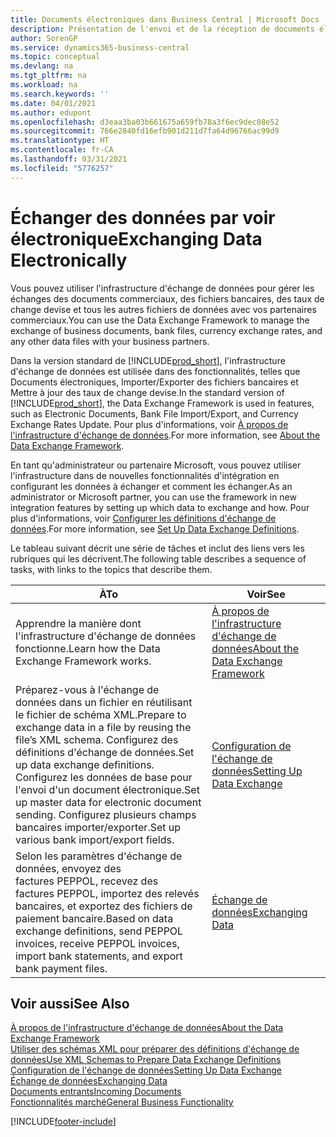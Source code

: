 ```yaml
---
title: Documents électroniques dans Business Central | Microsoft Docs
description: Présentation de l'envoi et de la réception de documents électroniques dans Business Central.
author: SorenGP
ms.service: dynamics365-business-central
ms.topic: conceptual
ms.devlang: na
ms.tgt_pltfrm: na
ms.workload: na
ms.search.keywords: ''
ms.date: 04/01/2021
ms.author: edupont
ms.openlocfilehash: d3eaa3ba03b661675a659fb78a3f6ec9dec08e52
ms.sourcegitcommit: 766e2840fd16efb901d211d7fa64d96766ac99d9
ms.translationtype: HT
ms.contentlocale: fr-CA
ms.lasthandoff: 03/31/2021
ms.locfileid: "5776257"
---
```

# <a name="exchanging-data-electronically"></a><span data-ttu-id="295bc-103">Échanger des données par voir électronique</span><span class="sxs-lookup"><span data-stu-id="295bc-103">Exchanging Data Electronically</span></span>
<span data-ttu-id="295bc-104">Vous pouvez utiliser l'infrastructure d'échange de données pour gérer les échanges des documents commerciaux, des fichiers bancaires, des taux de change devise et tous les autres fichiers de données avec vos partenaires commerciaux.</span><span class="sxs-lookup"><span data-stu-id="295bc-104">You can use the Data Exchange Framework to manage the exchange of business documents, bank files, currency exchange rates, and any other data files with your business partners.</span></span>

<span data-ttu-id="295bc-105">Dans la version standard de [!INCLUDE[prod_short](includes/prod_short.md)], l'infrastructure d'échange de données est utilisée dans des fonctionnalités, telles que Documents électroniques, Importer/Exporter des fichiers bancaires et Mettre à jour des taux de change devise.</span><span class="sxs-lookup"><span data-stu-id="295bc-105">In the standard version of [!INCLUDE[prod_short](includes/prod_short.md)], the Data Exchange Framework is used in features, such as Electronic Documents, Bank File Import/Export, and Currency Exchange Rates Update.</span></span> <span data-ttu-id="295bc-106">Pour plus d'informations, voir [À propos de l'infrastructure d'échange de données](across-about-the-data-exchange-framework.md).</span><span class="sxs-lookup"><span data-stu-id="295bc-106">For more information, see [About the Data Exchange Framework](across-about-the-data-exchange-framework.md).</span></span>

<span data-ttu-id="295bc-107">En tant qu'administrateur ou partenaire Microsoft, vous pouvez utiliser l'infrastructure dans de nouvelles fonctionnalités d'intégration en configurant les données à échanger et comment les échanger.</span><span class="sxs-lookup"><span data-stu-id="295bc-107">As an administrator or Microsoft partner, you can use the framework in new integration features by setting up which data to exchange and how.</span></span> <span data-ttu-id="295bc-108">Pour plus d'informations, voir [Configurer les définitions d'échange de données](across-how-to-set-up-data-exchange-definitions.md).</span><span class="sxs-lookup"><span data-stu-id="295bc-108">For more information, see [Set Up Data Exchange Definitions](across-how-to-set-up-data-exchange-definitions.md).</span></span>

<span data-ttu-id="295bc-109">Le tableau suivant décrit une série de tâches et inclut des liens vers les rubriques qui les décrivent.</span><span class="sxs-lookup"><span data-stu-id="295bc-109">The following table describes a sequence of tasks, with links to the topics that describe them.</span></span>  

|<span data-ttu-id="295bc-110">À</span><span class="sxs-lookup"><span data-stu-id="295bc-110">To</span></span>|<span data-ttu-id="295bc-111">Voir</span><span class="sxs-lookup"><span data-stu-id="295bc-111">See</span></span>|  
|--------|---------|  
|<span data-ttu-id="295bc-112">Apprendre la manière dont l'infrastructure d'échange de données fonctionne.</span><span class="sxs-lookup"><span data-stu-id="295bc-112">Learn how the Data Exchange Framework works.</span></span>|[<span data-ttu-id="295bc-113">À propos de l'infrastructure d'échange de données</span><span class="sxs-lookup"><span data-stu-id="295bc-113">About the Data Exchange Framework</span></span>](across-about-the-data-exchange-framework.md)|  
|<span data-ttu-id="295bc-114">Préparez-vous à l'échange de données dans un fichier en réutilisant le fichier de schéma XML.</span><span class="sxs-lookup"><span data-stu-id="295bc-114">Prepare to exchange data in a file by reusing the file’s XML schema.</span></span> <span data-ttu-id="295bc-115">Configurez des définitions d'échange de données.</span><span class="sxs-lookup"><span data-stu-id="295bc-115">Set up data exchange definitions.</span></span> <span data-ttu-id="295bc-116">Configurez les données de base pour l'envoi d'un document électronique.</span><span class="sxs-lookup"><span data-stu-id="295bc-116">Set up master data for electronic document sending.</span></span> <span data-ttu-id="295bc-117">Configurez plusieurs champs bancaires importer/exporter.</span><span class="sxs-lookup"><span data-stu-id="295bc-117">Set up various bank import/export fields.</span></span>|[<span data-ttu-id="295bc-118">Configuration de l'échange de données</span><span class="sxs-lookup"><span data-stu-id="295bc-118">Setting Up Data Exchange</span></span>](across-set-up-data-exchange.md)|  
|<span data-ttu-id="295bc-119">Selon les paramètres d'échange de données, envoyez des factures PEPPOL, recevez des factures PEPPOL, importez des relevés bancaires, et exportez des fichiers de paiement bancaire.</span><span class="sxs-lookup"><span data-stu-id="295bc-119">Based on data exchange definitions, send PEPPOL invoices, receive PEPPOL invoices, import bank statements, and export bank payment files.</span></span>|[<span data-ttu-id="295bc-120">Échange de données</span><span class="sxs-lookup"><span data-stu-id="295bc-120">Exchanging Data</span></span>](across-exchange-data.md)|  

## <a name="see-also"></a><span data-ttu-id="295bc-121">Voir aussi</span><span class="sxs-lookup"><span data-stu-id="295bc-121">See Also</span></span>  
[<span data-ttu-id="295bc-122">À propos de l'infrastructure d'échange de données</span><span class="sxs-lookup"><span data-stu-id="295bc-122">About the Data Exchange Framework</span></span>](across-about-the-data-exchange-framework.md)  
[<span data-ttu-id="295bc-123">Utiliser des schémas XML pour préparer des définitions d'échange de données</span><span class="sxs-lookup"><span data-stu-id="295bc-123">Use XML Schemas to Prepare Data Exchange Definitions</span></span>](across-how-to-use-xml-schemas-to-prepare-data-exchange-definitions.md)  
[<span data-ttu-id="295bc-124">Configuration de l'échange de données</span><span class="sxs-lookup"><span data-stu-id="295bc-124">Setting Up Data Exchange</span></span>](across-set-up-data-exchange.md)  
[<span data-ttu-id="295bc-125">Échange de données</span><span class="sxs-lookup"><span data-stu-id="295bc-125">Exchanging Data</span></span>](across-exchange-data.md)  
[<span data-ttu-id="295bc-126">Documents entrants</span><span class="sxs-lookup"><span data-stu-id="295bc-126">Incoming Documents</span></span>](across-income-documents.md)  
[<span data-ttu-id="295bc-127">Fonctionnalités marché</span><span class="sxs-lookup"><span data-stu-id="295bc-127">General Business Functionality</span></span>](ui-across-business-areas.md)


[!INCLUDE[footer-include](includes/footer-banner.md)]